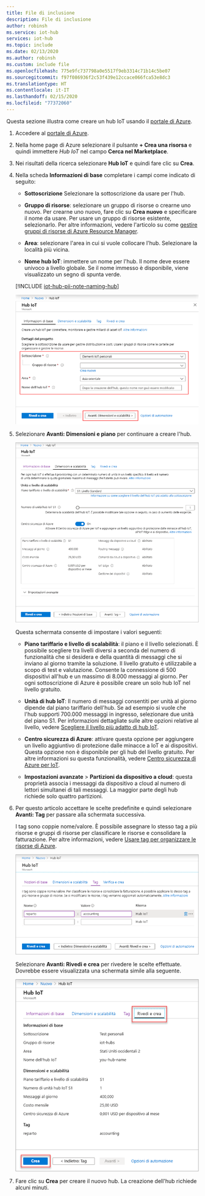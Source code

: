 ```yaml
---
title: File di inclusione
description: File di inclusione
author: robinsh
ms.service: iot-hub
services: iot-hub
ms.topic: include
ms.date: 02/13/2020
ms.author: robinsh
ms.custom: include file
ms.openlocfilehash: 775e9fc737798a0e5517f9eb3314c71b14c5be07
ms.sourcegitcommit: f97f086936f2c53f439e12ccace066fca53e8dc3
ms.translationtype: HT
ms.contentlocale: it-IT
ms.lasthandoff: 02/15/2020
ms.locfileid: "77372060"
---
```

Questa sezione illustra come creare un hub IoT usando il [portale di Azure](https://portal.azure.com).

1. Accedere al [portale di Azure](https://portal.azure.com).

1. Nella home page di Azure selezionare il pulsante **+ Crea una risorsa** e quindi immettere *Hub IoT* nel campo **Cerca nel Marketplace**.

1. Nei risultati della ricerca selezionare **Hub IoT** e quindi fare clic su **Crea**.

1. Nella scheda **Informazioni di base** completare i campi come indicato di seguito:

   - **Sottoscrizione** Selezionare la sottoscrizione da usare per l'hub.

   - **Gruppo di risorse**: selezionare un gruppo di risorse o crearne uno nuovo. Per crearne uno nuovo, fare clic su **Crea nuovo** e specificare il nome da usare. Per usare un gruppo di risorse esistente, selezionarlo. Per altre informazioni, vedere l'articolo su come [gestire gruppi di risorse di Azure Resource Manager](../articles/azure-resource-manager/management/manage-resource-groups-portal.md).

   - **Area**: selezionare l'area in cui si vuole collocare l'hub. Selezionare la località più vicina.

   - **Nome hub IoT**: immettere un nome per l'hub. Il nome deve essere univoco a livello globale. Se il nome immesso è disponibile, viene visualizzato un segno di spunta verde.

   [!INCLUDE [iot-hub-pii-note-naming-hub](iot-hub-pii-note-naming-hub.md)]

   ![Creare un hub nel portale di Azure](./media/iot-hub-include-create-hub/iot-hub-create-screen-basics.png)

1. Selezionare **Avanti: Dimensioni e piano** per continuare a creare l'hub.

   ![Configurare le dimensioni e la scalabilità per un nuovo hub con il portale di Azure](./media/iot-hub-include-create-hub/iot-hub-create-screen-size-scale.png)

    Questa schermata consente di impostare i valori seguenti:

    - **Piano tariffario e livello di scalabilità**: il piano e il livello selezionati. È possibile scegliere tra livelli diversi a seconda del numero di funzionalità che si desidera e della quantità di messaggi che si inviano al giorno tramite la soluzione. Il livello gratuito è utilizzabile a scopo di test e valutazione. Consente la connessione di 500 dispositivi all'hub e un massimo di 8.000 messaggi al giorno. Per ogni sottoscrizione di Azure è possibile creare un solo hub IoT nel livello gratuito.

    - **Unità di hub IoT**: Il numero di messaggi consentiti per unità al giorno dipende dal piano tariffario dell'hub. Se ad esempio si vuole che l'hub supporti 700.000 messaggi in ingresso, selezionare due unità del piano S1.
    Per informazioni dettagliate sulle altre opzioni relative al livello, vedere [Scegliere il livello più adatto di hub IoT](../articles/iot-hub/iot-hub-scaling.md).

    - **Centro sicurezza di Azure**: attivare questa opzione per aggiungere un livello aggiuntivo di protezione dalle minacce a IoT e ai dispositivi. Questa opzione non è disponibile per gli hub del livello gratuito. Per altre informazioni su questa funzionalità, vedere [Centro sicurezza di Azure per IoT](https://docs.microsoft.com/azure/asc-for-iot/).

    - **Impostazioni avanzate** > **Partizioni da dispositivo a cloud**: questa proprietà associa i messaggi da dispositivo a cloud al numero di lettori simultanei di tali messaggi. La maggior parte degli hub richiede solo quattro partizioni.

1. Per questo articolo accettare le scelte predefinite e quindi selezionare **Avanti: Tag** per passare alla schermata successiva.

    I tag sono coppie nome/valore. È possibile assegnare lo stesso tag a più risorse e gruppi di risorse per classificare le risorse e consolidare la fatturazione. Per altre informazioni, vedere [Usare tag per organizzare le risorse di Azure](../articles/azure-resource-manager/management/tag-resources.md).

   ![Configurare le dimensioni e la scalabilità per un nuovo hub con il portale di Azure](./media/iot-hub-include-create-hub/iot-hub-create-tabs.png)

    Selezionare **Avanti: Rivedi e crea** per rivedere le scelte effettuate. Dovrebbe essere visualizzata una schermata simile alla seguente.

   ![Rivedere le informazioni per la creazione del nuovo hub](./media/iot-hub-include-create-hub/iot-hub-create-review.png)

1. Fare clic su **Crea** per creare il nuovo hub. La creazione dell'hub richiede alcuni minuti.
